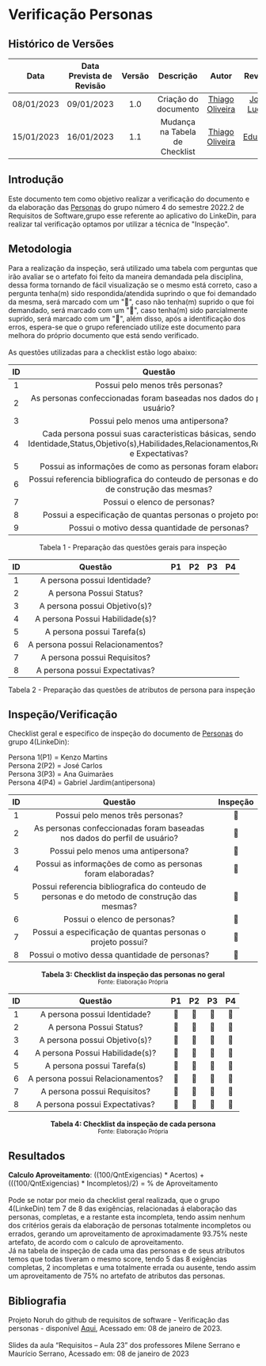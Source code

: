 # Verificação Personas
## <a>Histórico de Versões</a>
|Data|Data Prevista de Revisão|Versão|Descrição|Autor|Revisor|
| :----------: |:-----------:| :------: | :-----------: | :---------: |:---------: |
|08/01/2023|09/01/2023|1.0|Criação do documento| [Thiago Oliveira](https://github.com/Thiab394) | [João Lucas](https://github.com/HacKairos) |
|15/01/2023|16/01/2023|1.1|Mudança na Tabela de Checklist| [Thiago Oliveira](https://github.com/Thiab394) | [Eduardo](https://github.com/edudsan) |

## <a>Introdução</a>
Este documento tem como objetivo realizar a verificação do documento e da elaboração das [Personas](https://requisitos-de-software.github.io/2022.2-LinkedIn/elicitacao/personas/) do grupo número 4 do semestre 2022.2 de Requisitos de Software,grupo esse referente ao aplicativo do LinkeDin, para realizar tal verificação optamos por utilizar a técnica de "Inspeção".

## <a>Metodologia</a>
Para a realização da inspeção, será utilizado uma tabela com perguntas que irão avaliar se o artefato foi feito da maneira demandada pela disciplina, dessa forma
tornando de fácil visualização se o mesmo está correto, caso a pergunta tenha(m) sido respondida/atendida suprindo o que foi demandado da mesma, será marcado com um "🥇",
caso não tenha(m) suprido o que foi demandado, será marcado com um "🥉", caso tenha(m) sido parcialmente suprido, será marcado com um "🥈", além disso, após a identificação
dos erros, espera-se que o grupo referenciado utilize este documento para melhora do próprio documento que está sendo verificado.<br><br>
As questões utilizadas para a checklist estão logo abaixo:

<center>

|ID|Questão|Inspeção|
| :-: | :----------: | :------: |
|1|Possui pelo menos três personas?||
|2|As personas confeccionadas foram baseadas nos dados do perfil de usuário?||
|3|Possui pelo menos uma antipersona?||
|4|Cada persona possui suas caracteristicas básicas, sendo elas: Identidade,Status,Objetivo(s),Habilidades,Relacionamentos,Requisitos e Expectativas?||
|5|Possui as informações de como as personas foram elaboradas?||
|6|Possui referencia bibliografica do conteudo de personas e do metodo de construção das mesmas?||
|7|Possui o elenco de personas?||
|8|Possui a especificação de quantas personas o projeto possui?||
|9|Possui o motivo dessa quantidade de personas?||

Tabela 1 - Preparação das questões gerais para inspeção  
</center>

|ID|Questão|P1|P2|P3|P4|
| :-: | :----------: | :------: | :------: |:------: |:------: |
|1|A persona possui Identidade?|||||
|2|A persona Possui Status?|||||
|3|A persona possui Objetivo(s)?|||||
|4|A persona Possui Habilidade(s)?|||||
|5|A persona possui Tarefa(s)|||||
|6|A persona possui Relacionamentos?|||||
|7|A persona possui Requisitos?|||||
|8|A persona possui Expectativas?|||||

Tabela 2 - Preparação das questões de atributos de persona para inspeção 

## <a>Inspeção/Verificação</a>
Checklist geral e especifico de inspeção do documento de [Personas](https://requisitos-de-software.github.io/2022.2-LinkedIn/elicitacao/personas/) do grupo 4(LinkeDin):

Persona 1(P1) = Kenzo Martins<br>
Persona 2(P2) = José Carlos<br>
Persona 3(P3) = Ana Guimarães<br>
Persona 4(P4) = Gabriel Jardim(antipersona)<br>


<center>

|ID|Questão|Inspeção|
| :-: | :----------: | :------: |
|1|Possui pelo menos três personas?|🥇|
|2|As personas confeccionadas foram baseadas nos dados do perfil de usuário?|🥈|
|3|Possui pelo menos uma antipersona?|🥇|
|4|Possui as informações de como as personas foram elaboradas?|🥇|
|5|Possui referencia bibliografica do conteudo de personas e do metodo de construção das mesmas?|🥇|
|6|Possui o elenco de personas?|🥇|
|7|Possui a especificação de quantas personas o projeto possui?|🥇|
|8|Possui o motivo dessa quantidade de personas?|🥇|
  
</center>

<figcaption align='center'>
    <b>Tabela 3: Checklist da inspeção das personas no geral </b>
    <br><small> Fonte: Elaboração Própria </small>
</figcaption>

<center>

|ID|Questão|P1|P2|P3|P4|
| :-: | :----------: | :------: | :------: |:------: |:------: |
|1|A persona possui Identidade?|🥇|🥇|🥇|🥇|
|2|A persona Possui Status?|🥇|🥇|🥇|🥇|
|3|A persona possui Objetivo(s)?|🥇|🥇|🥇|🥇|
|4|A persona Possui Habilidade(s)?|🥇|🥇|🥇|🥇|
|5|A persona possui Tarefa(s)|🥉|🥉|🥉|🥉|
|6|A persona possui Relacionamentos?|🥈|🥈|🥈|🥈|
|7|A persona possui Requisitos?|🥈|🥈|🥈|🥈|
|8|A persona possui Expectativas?|🥇|🥇|🥇|🥇|
  
</center>

<figcaption align='center'>
    <b>Tabela 4: Checklist da inspeção de cada persona </b>
    <br><small> Fonte: Elaboração Própria </small>
</figcaption>

## <a>Resultados</a>
<a>**Calculo Aproveitamento**</a>: ((100/QntExigencias) * Acertos) + (((100/QntExigencias) * Incompletos)/2) = % de Aproveitamento<br></br>
Pode se notar por meio da checklist geral realizada, que o grupo 4(LinkeDin) tem 7 de 8 das exigências, relacionadas á elaboração das personas, completas, e a restante
esta incompleta, tendo assim nenhum dos critérios gerais da elaboração de personas totalmente incompletos ou errados, gerando um aproveitamento de aproximadamente 93.75% neste artefato, de acordo com o calculo de aproveitamento.<br>
Já na tabela de inspeção de cada uma das personas e de seus atributos temos que todas tiveram o mesmo score, tendo 5 das 8 exigências completas, 2 incompletas e uma 
totalmente errada ou ausente, tendo assim um aproveitamento de 75% no artefato de atributos das personas.

## <a>Bibliografia</a>
Projeto Noruh do github de requisitos de software - Verificação das personas - disponível [Aqui](https://requisitos-de-software.github.io/2022.1-Noruh/analise/verificacao/personas/), Acessado em: 08 de janeiro de 2023.<br><br> 
Slides da aula “Requisitos – Aula 23” dos professores Milene Serrano e Maurício Serrano, Acessado em: 08 de janeiro de 2023
